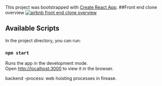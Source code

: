 This project was bootstrapped with [Create React App](https://github.com/facebook/create-react-app).
##Front end clone overview
[![airbnb front end clone overview](https://img.youtube.com/vi/HBSSr5pLw8U&list=PLjIH4KrCnFPetLGYm8Z_CTra0WsmQdsco&index=1/0.jpg)](https://www.youtube.com/watch?v=i2vECOrYbUs)

## Available Scripts

In the project directory, you can run:

### `npm start`

Runs the app in the development mode.<br />
Open [http://localhost:3000](http://localhost:3000) to view it in the browser.


backend -process: web hoisting processes in firease.

